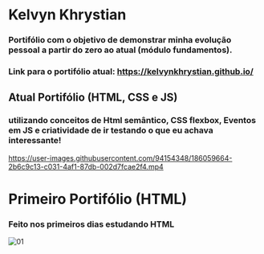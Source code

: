 # Kelvyn Khrystian 
### Portifólio com o objetivo de demonstrar minha evolução pessoal a partir do zero ao atual (módulo fundamentos).
### Link para o portifólio atual: https://kelvynkhrystian.github.io/

## **Atual Portifólio (HTML, CSS e JS)**
### utilizando conceitos de Html semântico, CSS flexbox, Eventos em JS e criatividade de ir testando o que eu achava interessante!
https://user-images.githubusercontent.com/94154348/186059664-2b6c9c13-c031-4af1-87db-002d7fcae2f4.mp4

# **Primeiro Portifólio (HTML)**
### Feito nos primeiros dias estudando HTML
![01](https://user-images.githubusercontent.com/94154348/185300632-dd9fe33f-1868-4637-a694-88dc0af1040b.png)
